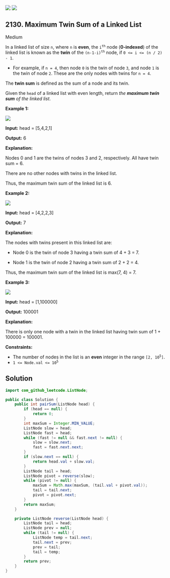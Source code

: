 [![](https://img.shields.io/github/stars/javadev/LeetCode-in-Java?label=Stars&style=flat-square)](https://github.com/javadev/LeetCode-in-Java)
[![](https://img.shields.io/github/forks/javadev/LeetCode-in-Java?label=Fork%20me%20on%20GitHub%20&style=flat-square)](https://github.com/javadev/LeetCode-in-Java/fork)

## 2130\. Maximum Twin Sum of a Linked List

Medium

In a linked list of size `n`, where `n` is **even**, the <code>i<sup>th</sup></code> node (**0-indexed**) of the linked list is known as the **twin** of the <code>(n-1-i)<sup>th</sup></code> node, if `0 <= i <= (n / 2) - 1`.

*   For example, if `n = 4`, then node `0` is the twin of node `3`, and node `1` is the twin of node `2`. These are the only nodes with twins for `n = 4`.

The **twin sum** is defined as the sum of a node and its twin.

Given the `head` of a linked list with even length, return _the **maximum twin sum** of the linked list_.

**Example 1:**

![](https://assets.leetcode.com/uploads/2021/12/03/eg1drawio.png)

**Input:** head = [5,4,2,1]

**Output:** 6

**Explanation:** 

Nodes 0 and 1 are the twins of nodes 3 and 2, respectively. All have twin sum = 6. 

There are no other nodes with twins in the linked list. 

Thus, the maximum twin sum of the linked list is 6.

**Example 2:**

![](https://assets.leetcode.com/uploads/2021/12/03/eg2drawio.png)

**Input:** head = [4,2,2,3]

**Output:** 7

**Explanation:** 

The nodes with twins present in this linked list are: 

- Node 0 is the twin of node 3 having a twin sum of 4 + 3 = 7. 

- Node 1 is the twin of node 2 having a twin sum of 2 + 2 = 4. 
  
Thus, the maximum twin sum of the linked list is max(7, 4) = 7.

**Example 3:**

![](https://assets.leetcode.com/uploads/2021/12/03/eg3drawio.png)

**Input:** head = [1,100000]

**Output:** 100001

**Explanation:** 

There is only one node with a twin in the linked list having twin sum of 1 + 100000 = 100001.

**Constraints:**

*   The number of nodes in the list is an **even** integer in the range <code>[2, 10<sup>5</sup>]</code>.
*   <code>1 <= Node.val <= 10<sup>5</sup></code>

## Solution

```java
import com_github_leetcode.ListNode;

public class Solution {
    public int pairSum(ListNode head) {
        if (head == null) {
            return 0;
        }
        int maxSum = Integer.MIN_VALUE;
        ListNode slow = head;
        ListNode fast = head;
        while (fast != null && fast.next != null) {
            slow = slow.next;
            fast = fast.next.next;
        }
        if (slow.next == null) {
            return head.val + slow.val;
        }
        ListNode tail = head;
        ListNode pivot = reverse(slow);
        while (pivot != null) {
            maxSum = Math.max(maxSum, (tail.val + pivot.val));
            tail = tail.next;
            pivot = pivot.next;
        }
        return maxSum;
    }

    private ListNode reverse(ListNode head) {
        ListNode tail = head;
        ListNode prev = null;
        while (tail != null) {
            ListNode temp = tail.next;
            tail.next = prev;
            prev = tail;
            tail = temp;
        }
        return prev;
    }
}
```